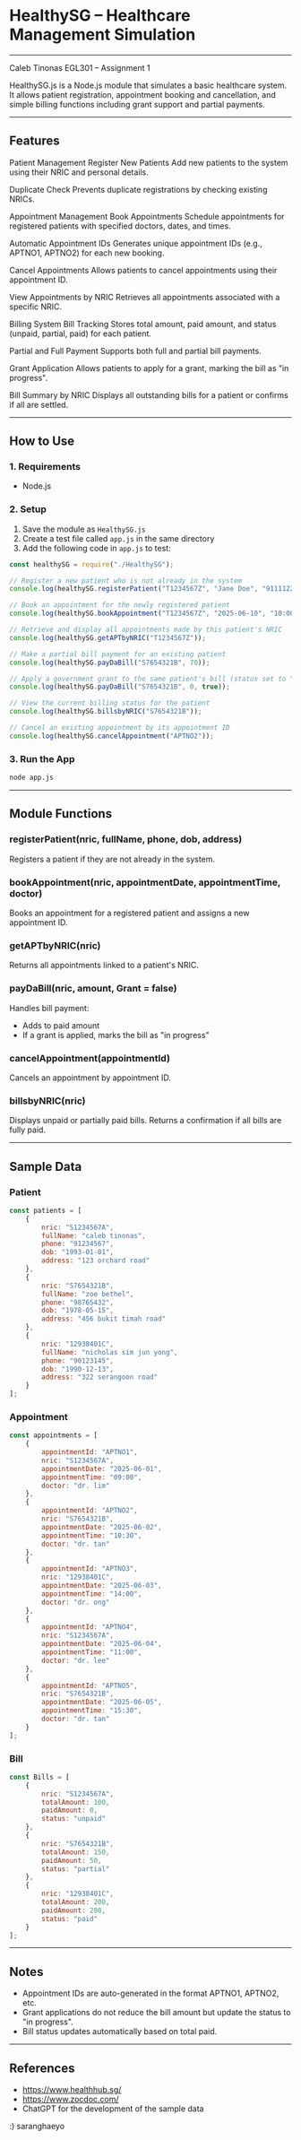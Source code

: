 


# HealthySG – Healthcare Management Simulation
--- 

Caleb Tinonas
EGL301 – Assignment 1




HealthySG.js is a Node.js module that simulates a basic healthcare system. It allows patient registration, appointment booking and cancellation, and simple billing functions including grant support and partial payments.

---

## Features

Patient Management
Register New Patients
Add new patients to the system using their NRIC and personal details.

Duplicate Check
Prevents duplicate registrations by checking existing NRICs.

Appointment Management
Book Appointments
Schedule appointments for registered patients with specified doctors, dates, and times.

Automatic Appointment IDs
Generates unique appointment IDs (e.g., APTNO1, APTNO2) for each new booking.

Cancel Appointments
Allows patients to cancel appointments using their appointment ID.

View Appointments by NRIC
Retrieves all appointments associated with a specific NRIC.

Billing System
Bill Tracking
Stores total amount, paid amount, and status (unpaid, partial, paid) for each patient.

Partial and Full Payment
Supports both full and partial bill payments.

Grant Application
Allows patients to apply for a grant, marking the bill as "in progress".

Bill Summary by NRIC
Displays all outstanding bills for a patient or confirms if all are settled.

---

## How to Use

### 1. Requirements

- Node.js

### 2. Setup

1. Save the module as `HealthySG.js`
2. Create a test file called `app.js` in the same directory
3. Add the following code in `app.js` to test:

```javascript
const healthySG = require("./HealthySG");

// Register a new patient who is not already in the system
console.log(healthySG.registerPatient("T1234567Z", "Jane Doe", "91111222", "1985-09-20", "789 clementi ave 3"));

// Book an appointment for the newly registered patient
console.log(healthySG.bookAppointment("T1234567Z", "2025-06-10", "10:00", "dr. lim"));

// Retrieve and display all appointments made by this patient's NRIC
console.log(healthySG.getAPTbyNRIC("T1234567Z"));

// Make a partial bill payment for an existing patient
console.log(healthySG.payDaBill("S7654321B", 70));

// Apply a government grant to the same patient's bill (status set to "in progress")
console.log(healthySG.payDaBill("S7654321B", 0, true));

// View the current billing status for the patient
console.log(healthySG.billsbyNRIC("S7654321B"));

// Cancel an existing appointment by its appointment ID
console.log(healthySG.cancelAppointment("APTNO2"));

````

### 3. Run the App

```bash
node app.js
```

---

## Module Functions

### registerPatient(nric, fullName, phone, dob, address)

Registers a patient if they are not already in the system.

### bookAppointment(nric, appointmentDate, appointmentTime, doctor)

Books an appointment for a registered patient and assigns a new appointment ID.

### getAPTbyNRIC(nric)

Returns all appointments linked to a patient's NRIC.

### payDaBill(nric, amount, Grant = false)

Handles bill payment:

* Adds to paid amount
* If a grant is applied, marks the bill as "in progress"

### cancelAppointment(appointmentId)

Cancels an appointment by appointment ID.

### billsbyNRIC(nric)

Displays unpaid or partially paid bills. Returns a confirmation if all bills are fully paid.

---

## Sample Data

### Patient

```js
const patients = [
    {
        nric: "S1234567A",
        fullName: "caleb tinonas",
        phone: "91234567",
        dob: "1993-01-01",
        address: "123 orchard road"
    },
    {
        nric: "S7654321B",
        fullName: "zoe bethel",
        phone: "98765432",
        dob: "1978-05-15",
        address: "456 bukit timah road"
    },
    {
        nric: "12938401C",
        fullName: "nicholas sim jun yong",
        phone: "90123145",
        dob: "1990-12-13",
        address: "322 serangoon road"
    }
];
```

### Appointment

```js
const appointments = [
    {
        appointmentId: "APTNO1",
        nric: "S1234567A",
        appointmentDate: "2025-06-01",
        appointmentTime: "09:00",
        doctor: "dr. lim"
    },
    {
        appointmentId: "APTNO2",
        nric: "S7654321B",
        appointmentDate: "2025-06-02",
        appointmentTime: "10:30",
        doctor: "dr. tan"
    },
    {
        appointmentId: "APTNO3",
        nric: "12938401C",
        appointmentDate: "2025-06-03",
        appointmentTime: "14:00",
        doctor: "dr. ong"
    },
    {
        appointmentId: "APTNO4",
        nric: "S1234567A",
        appointmentDate: "2025-06-04",
        appointmentTime: "11:00",
        doctor: "dr. lee"
    },
    {
        appointmentId: "APTNO5",
        nric: "S7654321B",
        appointmentDate: "2025-06-05",
        appointmentTime: "15:30",
        doctor: "dr. tan"
    }
];
```

### Bill

```js
const Bills = [
    {
        nric: "S1234567A",
        totalAmount: 100,
        paidAmount: 0,
        status: "unpaid"
    },
    {
        nric: "S7654321B",
        totalAmount: 150,
        paidAmount: 50,
        status: "partial"
    },
    {
        nric: "12938401C",
        totalAmount: 200,
        paidAmount: 200,
        status: "paid"
    }
];
```

---

## Notes

* Appointment IDs are auto-generated in the format APTNO1, APTNO2, etc.
* Grant applications do not reduce the bill amount but update the status to "in progress".
* Bill status updates automatically based on total paid.

---


## References


* https://www.healthhub.sg/
* https://www.zocdoc.com/
* ChatGPT for the development of the sample data

:) saranghaeyo
```



